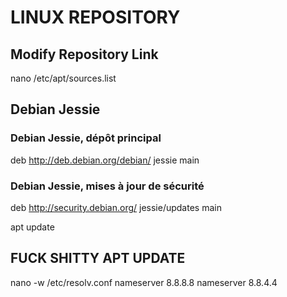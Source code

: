 
# LINUX REPOSITORY

## Modify Repository Link

nano /etc/apt/sources.list

## Debian Jessie

### Debian Jessie, dépôt principal
deb http://deb.debian.org/debian/ jessie main
### Debian Jessie, mises à jour de sécurité
deb http://security.debian.org/ jessie/updates main

apt update



## FUCK SHITTY APT UPDATE

nano -w /etc/resolv.conf
nameserver 8.8.8.8
nameserver 8.8.4.4
